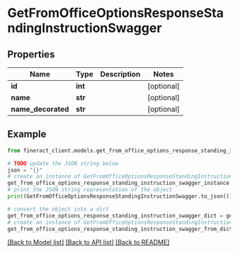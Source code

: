 # GetFromOfficeOptionsResponseStandingInstructionSwagger


## Properties

Name | Type | Description | Notes
------------ | ------------- | ------------- | -------------
**id** | **int** |  | [optional] 
**name** | **str** |  | [optional] 
**name_decorated** | **str** |  | [optional] 

## Example

```python
from fineract_client.models.get_from_office_options_response_standing_instruction_swagger import GetFromOfficeOptionsResponseStandingInstructionSwagger

# TODO update the JSON string below
json = "{}"
# create an instance of GetFromOfficeOptionsResponseStandingInstructionSwagger from a JSON string
get_from_office_options_response_standing_instruction_swagger_instance = GetFromOfficeOptionsResponseStandingInstructionSwagger.from_json(json)
# print the JSON string representation of the object
print(GetFromOfficeOptionsResponseStandingInstructionSwagger.to_json())

# convert the object into a dict
get_from_office_options_response_standing_instruction_swagger_dict = get_from_office_options_response_standing_instruction_swagger_instance.to_dict()
# create an instance of GetFromOfficeOptionsResponseStandingInstructionSwagger from a dict
get_from_office_options_response_standing_instruction_swagger_from_dict = GetFromOfficeOptionsResponseStandingInstructionSwagger.from_dict(get_from_office_options_response_standing_instruction_swagger_dict)
```
[[Back to Model list]](../README.md#documentation-for-models) [[Back to API list]](../README.md#documentation-for-api-endpoints) [[Back to README]](../README.md)


